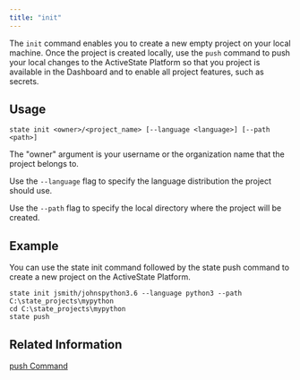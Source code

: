 ```yaml
---
title: "init"
---
```


The `init` command enables you to create a new empty project on your local machine. Once the project is created locally, use the `push` command to push your local changes to the ActiveState Platform so that you project is available in the Dashboard and to enable all project features, such as secrets.

## Usage

```text
state init <owner>/<project_name> [--language <language>] [--path <path>]
```  

The "owner" argument is your username or the organization name that the project belongs to.

Use the `--language` flag to specify the language distribution the project should use.

Use the `--path` flag to specify the local directory where the project will be created.

## Example

You can use the state init command followed by the state push command to create a new project on the ActiveState Platform.

```text
state init jsmith/johnspython3.6 --language python3 --path C:\state_projects\mypython
cd C:\state_projects\mypython
state push
```

## Related Information

[push Command](/state/push.html)